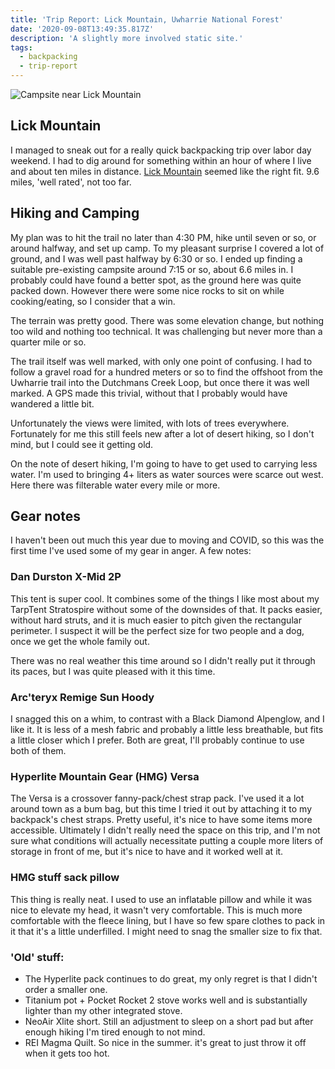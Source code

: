 ```yaml
---
title: 'Trip Report: Lick Mountain, Uwharrie National Forest'
date: '2020-09-08T13:49:35.817Z'
description: 'A slightly more involved static site.'
tags:
  - backpacking
  - trip-report
---
```


![Campsite near Lick Mountain](/images/uwharrie-campsite.png)

## Lick Mountain

I managed to sneak out for a really quick backpacking trip over labor day weekend. I had to dig around for something within an hour of where I live and about ten miles in distance.
[Lick Mountain](https://www.alltrails.com/trail/us/north-carolina/lick-mountain-via-uwharrie-and-dutchmans-creek-loop) seemed like the right fit. 9.6 miles, 'well rated', not too far.

## Hiking and Camping

My plan was to hit the trail no later than 4:30 PM, hike until seven or so, or around halfway, and set up camp. To my pleasant surprise I covered a lot of ground, and I was well past halfway by 6:30 or so.
I ended up finding a suitable pre-existing campsite around 7:15 or so, about 6.6 miles in. I probably could have found a better spot, as the ground here was quite packed down. However there were some nice rocks to sit on while cooking/eating, so I consider that a win.

The terrain was pretty good. There was some elevation change, but nothing too wild and nothing too technical. It was challenging but never more than a quarter mile or so.

The trail itself was well marked, with only one point of confusing. I had to follow a gravel road for a hundred meters or so to find the offshoot from the Uwharrie trail into the Dutchmans Creek Loop, but once there it was well marked. A GPS made this trivial, without that I probably would have wandered a little bit.

Unfortunately the views were limited, with lots of trees everywhere. Fortunately for me this still feels new after a lot of desert hiking, so I don't mind, but I could see it getting old.

On the note of desert hiking, I'm going to have to get used to carrying less water. I'm used to bringing 4+ liters as water sources were scarce out west. Here there was filterable water every mile or more.

## Gear notes

I haven't been out much this year due to moving and COVID, so this was the first time I've used some of my gear in anger. A few notes:

### Dan Durston X-Mid 2P

This tent is super cool. It combines some of the things I like most about my TarpTent Stratospire without some of the downsides of that. It packs easier, without hard struts, and it is much easier to pitch given the rectangular perimeter. I suspect it will be the perfect size for two people and a dog, once we get the whole family out.

There was no real weather this time around so I didn't really put it through its paces, but I was quite pleased with it this time.

### Arc'teryx Remige Sun Hoody

I snagged this on a whim, to contrast with a Black Diamond Alpenglow, and I like it. It is less of a mesh fabric and probably a little less breathable, but fits a little closer which I prefer. Both are great, I'll probably continue to use both of them.

### Hyperlite Mountain Gear (HMG) Versa

The Versa is a crossover fanny-pack/chest strap pack. I've used it a lot around town as a bum bag, but this time I tried it out by attaching it to my backpack's chest straps. Pretty useful, it's nice to have some items more accessible. Ultimately I didn't really need
the space on this trip, and I'm not sure what conditions will actually necessitate putting a couple more liters of storage in front of me, but it's nice to have and it worked well at it.

### HMG stuff sack pillow

This thing is really neat. I used to use an inflatable pillow and while it was nice to elevate my head, it wasn't very comfortable. This is much more comfortable with the fleece lining, but I have so few spare clothes to pack in it that it's a little underfilled. I might need to snag the smaller size
to fix that.

### 'Old' stuff:

- The Hyperlite pack continues to do great, my only regret is that I didn't order a smaller one.
- Titanium pot + Pocket Rocket 2 stove works well and is substantially lighter than my other integrated stove.
- NeoAir Xlite short. Still an adjustment to sleep on a short pad but after enough hiking I'm tired enough to not mind.
- REI Magma Quilt. So nice in the summer. it's great to just throw it off when it gets too hot.
